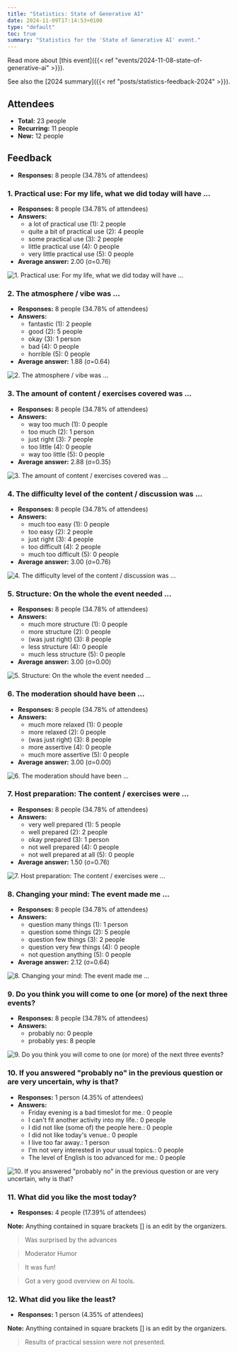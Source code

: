 ```yaml
---
title: "Statistics: State of Generative AI"
date: 2024-11-09T17:14:53+0100
type: "default"
toc: true
summary: "Statistics for the 'State of Generative AI' event."
---
```


Read more about [this event]({{< ref "events/2024-11-08-state-of-generative-ai" >}}).

See also the [2024 summary]({{< ref "posts/statistics-feedback-2024" >}}).

## Attendees

* **Total:** 23 people
* **Recurring:** 11 people
* **New:** 12 people

## Feedback

* **Responses:** 8 people (34.78% of attendees)

### 1. Practical use: For my life, what we did today will have ...

* **Responses:** 8 people (34.78% of attendees)
* **Answers:**
  * a lot of practical use (1): 2 people
  * quite a bit of practical use (2): 4 people
  * some practical use (3): 2 people
  * little practical use (4): 0 people
  * very little practical use (5): 0 people
* **Average answer:** 2.00 (σ=0.76)

![1. Practical use: For my life, what we did today will have ...](./1-practical-use-for-my-life-what-we-did-today-will-have.png)

### 2. The atmosphere / vibe was ...

* **Responses:** 8 people (34.78% of attendees)
* **Answers:**
  * fantastic (1): 2 people
  * good (2): 5 people
  * okay (3): 1 person
  * bad (4): 0 people
  * horrible (5): 0 people
* **Average answer:** 1.88 (σ=0.64)

![2. The atmosphere / vibe was ...](./2-the-atmosphere-vibe-was.png)

### 3. The amount of content / exercises covered was ...

* **Responses:** 8 people (34.78% of attendees)
* **Answers:**
  * way too much (1): 0 people
  * too much (2): 1 person
  * just right (3): 7 people
  * too little (4): 0 people
  * way too little (5): 0 people
* **Average answer:** 2.88 (σ=0.35)

![3. The amount of content / exercises covered was ...](./3-the-amount-of-content-exercises-covered-was.png)

### 4. The difficulty level of the content / discussion was ...

* **Responses:** 8 people (34.78% of attendees)
* **Answers:**
  * much too easy (1): 0 people
  * too easy (2): 2 people
  * just right (3): 4 people
  * too difficult (4): 2 people
  * much too difficult (5): 0 people
* **Average answer:** 3.00 (σ=0.76)

![4. The difficulty level of the content / discussion was ...](./4-the-difficulty-level-of-the-content-discussion-was.png)

### 5. Structure: On the whole the event needed ...

* **Responses:** 8 people (34.78% of attendees)
* **Answers:**
  * much more structure (1): 0 people
  * more structure (2): 0 people
  * (was just right) (3): 8 people
  * less structure (4): 0 people
  * much less structure (5): 0 people
* **Average answer:** 3.00 (σ=0.00)

![5. Structure: On the whole the event needed ...](./5-structure-on-the-whole-the-event-needed.png)

### 6. The moderation should have been ...

* **Responses:** 8 people (34.78% of attendees)
* **Answers:**
  * much more relaxed (1): 0 people
  * more relaxed (2): 0 people
  * (was just right) (3): 8 people
  * more assertive (4): 0 people
  * much more assertive (5): 0 people
* **Average answer:** 3.00 (σ=0.00)

![6. The moderation should have been ...](./6-the-moderation-should-have-been.png)

### 7. Host preparation: The content / exercises were ...

* **Responses:** 8 people (34.78% of attendees)
* **Answers:**
  * very well prepared (1): 5 people
  * well prepared (2): 2 people
  * okay prepared (3): 1 person
  * not well prepared (4): 0 people
  * not well prepared at all (5): 0 people
* **Average answer:** 1.50 (σ=0.76)

![7. Host preparation: The content / exercises were ...](./7-host-preparation-the-content-exercises-were.png)

### 8. Changing your mind: The event made me ...

* **Responses:** 8 people (34.78% of attendees)
* **Answers:**
  * question many things (1): 1 person
  * question some things (2): 5 people
  * question few things (3): 2 people
  * question very few things (4): 0 people
  * not question anything (5): 0 people
* **Average answer:** 2.12 (σ=0.64)

![8. Changing your mind: The event made me ...](./8-changing-your-mind-the-event-made-me.png)

### 9. Do you think you will come to one (or more) of the next three events?

* **Responses:** 8 people (34.78% of attendees)
* **Answers:**
  * probably no: 0 people
  * probably yes: 8 people

![9. Do you think you will come to one (or more) of the next three events?](./9-do-you-think-you-will-come-to-one-or-more-of-the-next-three-events.png)

### 10. If you answered "probably no" in the previous question or are very uncertain, why is that?

* **Responses:** 1 person (4.35% of attendees)
* **Answers:**
  * Friday evening is a bad timeslot for me.: 0 people
  * I can't fit another activity into my life.: 0 people
  * I did not like (some of) the people here.: 0 people
  * I did not like today's venue.: 0 people
  * I live too far away.: 1 person
  * I'm not very interested in your usual topics.: 0 people
  * The level of English is too advanced for me.: 0 people

![10. If you answered "probably no" in the previous question or are very uncertain, why is that?](./10-if-you-answered-probably-no-in-the-previous-question-or-are-very-uncertain-why-is-that.png)

### 11. What did you like the most today?

* **Responses:** 4 people (17.39% of attendees)

**Note:** Anything contained in square brackets [] is an edit by the organizers.

> Was surprised by the advances

> Moderator Humor 

> It was fun!

> Got a very good overview on AI tools. 
### 12. What did you like the least?

* **Responses:** 1 person (4.35% of attendees)

**Note:** Anything contained in square brackets [] is an edit by the organizers.

> Results of practical session were not presented. 
